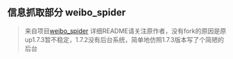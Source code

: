 ## 信息抓取部分 weibo_spider

> 来自项目[weibo_spider](https://github.com/SpiderClub/weibospider)
> 详细README请关注原作者，没有fork的原因是原up1.7.3暂不稳定，1.7.2没有后台系统，简单地仿照1.7.3版本写了个简陋的后台